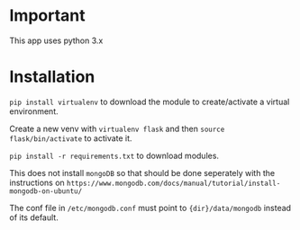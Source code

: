 # Important
This app uses python 3.x

# Installation
`pip install virtualenv` to download the module to create/activate a virtual environment.

Create a new venv with `virtualenv flask` and then `source flask/bin/activate` to activate it.

`pip install -r requirements.txt` to download modules.

This does not install `mongoDB` so that should be done seperately with the instructions on `https://www.mongodb.com/docs/manual/tutorial/install-mongodb-on-ubuntu/`

The conf file in `/etc/mongodb.conf` must point to `{dir}/data/mongodb` instead of its default.
